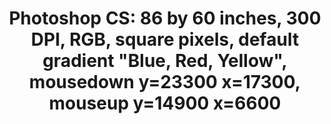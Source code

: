 ---
ee_id_thing: '4133'
site: '1'
type: '2'
inv_num: 2014-017
add_credit:
url: 2014-017-photoshop-cs
title: 'Photoshop CS: 86 by 60 inches, 300 DPI, RGB, square pixels, default gradient
  "Blue, Red, Yellow", mousedown y=23300 x=17300, mouseup y=14900 x=6600'
year: '2014'
display_year: '2014'
medium: Chromogenic print
dims: 86 x 60 in
pitch:
ps:
live_url:
youtube:
https://github.com/coryarcangel/alu:
imgs: photoshop-cs-2014-017-full-database-FA.jpg
subheading:
download:
commission:
related:
layout: things-i-made
---